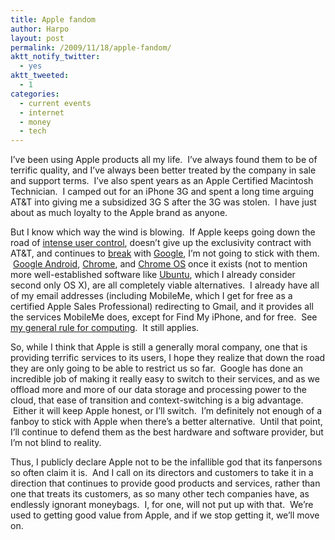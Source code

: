 ```yaml
---
title: Apple fandom
author: Harpo
layout: post
permalink: /2009/11/18/apple-fandom/
aktt_notify_twitter:
  - yes
aktt_tweeted:
  - 1
categories:
  - current events
  - internet
  - money
  - tech
---
```

I&#8217;ve been using Apple products all my life.  I&#8217;ve always found them to be of terrific quality, and I&#8217;ve always been better treated by the company in sale and support terms.  I&#8217;ve also spent years as an Apple Certified Macintosh Technician.  I camped out for an iPhone 3G and spent a long time arguing AT&T into giving me a subsidized 3G S after the 3G was stolen.  I have just about as much loyalty to the Apple brand as anyone.

But I know which way the wind is blowing.  If Apple keeps going down the road of <a href="I have just about as much loyalty to the brand as anyone.  " target="_blank">intense user control</a>, doesn&#8217;t give up the exclusivity contract with AT&T, and continues to <a href="http://blogs.computerworld.com/14835/apple_purchased_mapping_company_in_july_to_replace_google" target="_blank">break</a> with <a href="http://www.apple.com/pr/library/2009/08/03bod.html" target="_blank">Google</a>, I&#8217;m not going to stick with them.  <a href="http://en.wikipedia.org/wiki/Android_(operating_system)" target="_blank">Google Android</a>, <a href="http://www.google.com/chrome" target="_blank">Chrome</a>, and <a href="http://en.wikipedia.org/wiki/Google_Chrome_OS" target="_blank">Chrome OS</a> once it exists (not to mention more well-established software like <a href="http://www.ubuntu.com/" target="_blank">Ubuntu</a>, which I already consider second only OS X), are all completely viable alternatives.  I already have all of my email addresses (including MobileMe, which I get for free as a certified Apple Sales Professional) redirecting to Gmail, and it provides all the services MobileMe does, except for Find My iPhone, and for free.  See <a href="http://harpojaeger.com/2009/03/30/aaaahhh/" target="_blank">my general rule for computing</a>.  It still applies.

So, while I think that Apple is still a generally moral company, one that is providing terrific services to its users, I hope they realize that down the road they are only going to be able to restrict us so far.  Google has done an incredible job of making it really easy to switch to their services, and as we offload more and more of our data storage and processing power to the cloud, that ease of transition and context-switching is a big advantage.  Either it will keep Apple honest, or I&#8217;ll switch.  I&#8217;m definitely not enough of a fanboy to stick with Apple when there&#8217;s a better alternative.  Until that point, I&#8217;ll continue to defend them as the best hardware and software provider, but I&#8217;m not blind to reality.

Thus, I publicly declare Apple not to be the infallible god that its fanpersons so often claim it is.  And I call on its directors and customers to take it in a direction that continues to provide good products and services, rather than one that treats its customers, as so many other tech companies have, as endlessly ignorant moneybags.  I, for one, will not put up with that.  We&#8217;re used to getting good value from Apple, and if we stop getting it, we&#8217;ll move on.